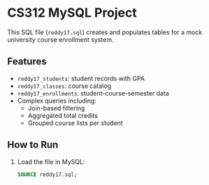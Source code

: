 # CS312 MySQL Project

This SQL file (`reddy17.sql`) creates and populates tables for a mock university course enrollment system.

## Features

- `reddy17_students`: student records with GPA
- `reddy17_classes`: course catalog
- `reddy17_enrollments`: student-course-semester data
- Complex queries including:
  - Join-based filtering
  - Aggregated total credits
  - Grouped course lists per student

## How to Run

1. Load the file in MySQL:

   ```sql
   SOURCE reddy17.sql;
